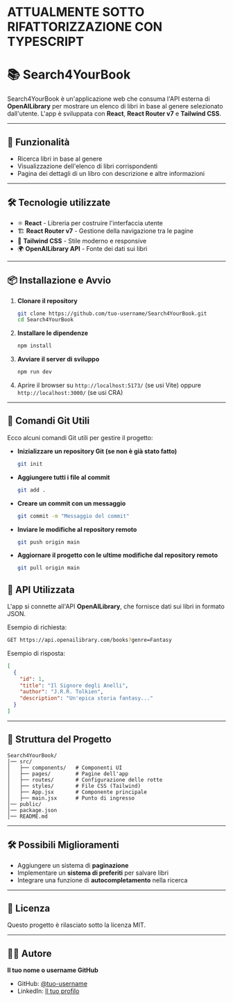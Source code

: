 # ATTUALMENTE SOTTO RIFATTORIZZAZIONE CON TYPESCRIPT


# 📚 Search4YourBook

Search4YourBook è un'applicazione web che consuma l'API esterna di **OpenAILibrary** per mostrare un elenco di libri in base al genere selezionato dall'utente. L'app è sviluppata con **React**, **React Router v7** e **Tailwind CSS**.

---

## 🚀 Funzionalità
- Ricerca libri in base al genere
- Visualizzazione dell'elenco di libri corrispondenti
- Pagina dei dettagli di un libro con descrizione e altre informazioni

---

## 🛠️ Tecnologie utilizzate
- ⚛️ **React** - Libreria per costruire l'interfaccia utente
- 🏗️ **React Router v7** - Gestione della navigazione tra le pagine
- 🎨 **Tailwind CSS** - Stile moderno e responsive
- 🌍 **OpenAILibrary API** - Fonte dei dati sui libri

---

## 📦 Installazione e Avvio
1. **Clonare il repository**
   ```sh
   git clone https://github.com/tuo-username/Search4YourBook.git
   cd Search4YourBook
   ```
2. **Installare le dipendenze**
   ```sh
   npm install
   ```
3. **Avviare il server di sviluppo**
   ```sh
   npm run dev
   ```
4. Aprire il browser su `http://localhost:5173/` (se usi Vite) oppure `http://localhost:3000/` (se usi CRA)

---

## 🔄 Comandi Git Utili
Ecco alcuni comandi Git utili per gestire il progetto:

- **Inizializzare un repository Git (se non è già stato fatto)**
  ```sh
  git init
  ```
- **Aggiungere tutti i file al commit**
  ```sh
  git add .
  ```
- **Creare un commit con un messaggio**
  ```sh
  git commit -m "Messaggio del commit"
  ```
- **Inviare le modifiche al repository remoto**
  ```sh
  git push origin main
  ```
- **Aggiornare il progetto con le ultime modifiche dal repository remoto**
  ```sh
  git pull origin main
  ```
  
## 📖 API Utilizzata
L'app si connette all'API **OpenAILibrary**, che fornisce dati sui libri in formato JSON.

Esempio di richiesta:
```sh
GET https://api.openailibrary.com/books?genre=Fantasy
```
Esempio di risposta:
```json
[
  {
    "id": 1,
    "title": "Il Signore degli Anelli",
    "author": "J.R.R. Tolkien",
    "description": "Un'epica storia fantasy..."
  }
]
```

---

## 🔧 Struttura del Progetto
```
Search4YourBook/
│── src/
│   ├── components/   # Componenti UI
│   ├── pages/        # Pagine dell'app
│   ├── routes/       # Configurazione delle rotte
│   ├── styles/       # File CSS (Tailwind)
│   ├── App.jsx       # Componente principale
│   ├── main.jsx      # Punto di ingresso
│── public/
│── package.json
│── README.md
```

---

## 🛠️ Possibili Miglioramenti
- Aggiungere un sistema di **paginazione**
- Implementare un **sistema di preferiti** per salvare libri
- Integrare una funzione di **autocompletamento** nella ricerca

---

## 📝 Licenza
Questo progetto è rilasciato sotto la licenza MIT.

---

## 👨‍💻 Autore
**Il tuo nome o username GitHub**
- GitHub: [@tuo-username](https://github.com/EliaGiolli)
- LinkedIn: [Il tuo profilo](https://www.linkedin.com/in/eliagiolli/)

